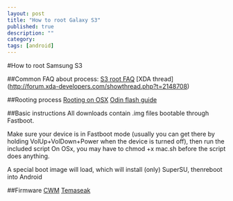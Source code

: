 ```yaml
---
layout: post
title: "How to root Galaxy S3"
published: true
description: ""
category: 
tags: [android]
---
```


#How to root Samsung S3

##Common FAQ about process:
[S3 root FAQ](dhttp://galaxys3root.galaxys3rootcom/galaxy-s3-root-faq/)
[XDA thread] (http://forum.xda-developers.com/showthread.php?t=2148708)


##Rooting process
[Rooting on OSX](http://galaxys3root.com/galaxy-s3-root/httpow-to-root-galaxy-s3-on-mac-osx/)
[Odin flash guide](http://forum.xda-developers.com/showthread.php?t=1671969)


##Basic instructions
All downloads contain .img files bootable through Fastboot.

Make sure your device is in Fastboot mode (usually you can get there by
holding VolUp+VolDown+Power when the device is turned off), then run the
included script On OSx, you may have to chmod +x mac.sh before the script does anything.

A special boot image will load, which will install (only) SuperSU,
thenreboot into Android

##Firmware
[CWM](http://androidforums.com/international-galaxy-s4-all-things-root/733389-philz-cwm-recovery-dummies-guide.html)
[Temaseak](http://forum.xda-developers.com/showthread.php?t=1797109)

